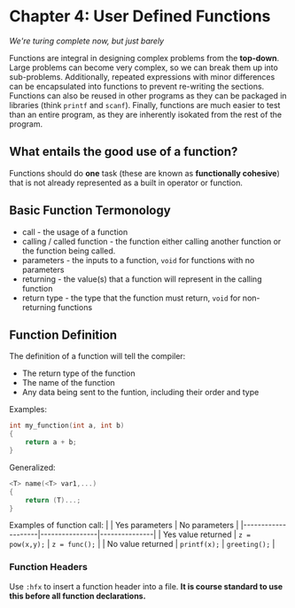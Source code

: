 # Chapter 4: User Defined Functions
*We're turing complete now, but just barely*

Functions are integral in designing complex problems from the **top-down**. Large problems can become very complex, so we can break them up into sub-problems. Additionally, repeated expressions with minor differences can be encapsulated into functions to prevent re-writing the sections. Functions can also be reused in other programs as they can be packaged in libraries (think `printf` and `scanf`). Finally, functions are much easier to test than an entire program, as they are inherently isokated from the rest of the program.

## What entails the good use of a function?
Functions should do **one** task (these are known as **functionally cohesive**) that is not already represented as a built in operator or function.

## Basic Function Termonology
- call - the usage of a function
- calling / called function - the function either calling another function or the function being called.   
- parameters - the inputs to a function, `void` for functions with no parameters
- returning - the value(s) that a function will represent in the calling function
- return type - the type that the function must return, `void` for non-returning functions

## Function Definition
The definition of a function will tell the compiler:
- The return type of the function
- The name of the function
- Any data being sent to the funtion, including their order and type

Examples: 
```c
int my_function(int a, int b) 
{
	return a + b;
}
```

Generalized:
```c
<T> name(<T> var1,...) 
{
	return (T)...;
}
```

Examples of function call:
|                    | Yes parameters | No parameters |
|--------------------|----------------|---------------|
| Yes value returned |  `z = pow(x,y);` |  `z = func();`  |
| No value returned  |  `printf(x);`    |  `greeting();`  |

### Function Headers
Use `:hfx` to insert a function header into a file. **It is course standard to use this before all function declarations.** 
